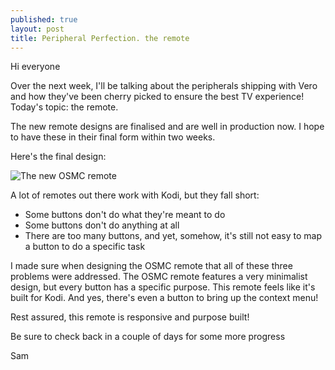 ```yaml
---
published: true
layout: post
title: Peripheral Perfection. the remote
---
```

Hi everyone

Over the next week, I'll be talking about the peripherals shipping with Vero and how they've been cherry picked to ensure the best TV experience! Today's topic: the remote.

The new remote designs are finalised and are well in production now. I hope to have these in their final form within two weeks. 

Here's the final design:

![The new OSMC remote](http://progress.getvero.tv/assets/remote.png "OSMC Remote")

A lot of remotes out there work with Kodi, but they fall short:

* Some buttons don't do what they're meant to do
* Some buttons don't do anything at all
* There are too many buttons, and yet, somehow, it's still not easy to map a button to do a specific task

I made sure when designing the OSMC remote that all of these three problems were addressed. The OSMC remote features a very minimalist design, but every button has a specific
purpose. This remote feels like it's built for Kodi. And yes, there's even a button to bring up the context menu!

Rest assured, this remote is responsive and purpose built!

Be sure to check back in a couple of days for some more progress

Sam
